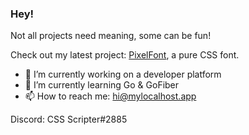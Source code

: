 ### Hey!

Not all projects need meaning, some can be fun!

Check out my latest project: [PixelFont](https://pixelfont.style), a pure CSS font.

- 🔭 I’m currently working on a developer platform
- 🌱 I’m currently learning Go & GoFiber
- 📫 How to reach me: hi@mylocalhost.app

Discord: CSS Scripter#2885

